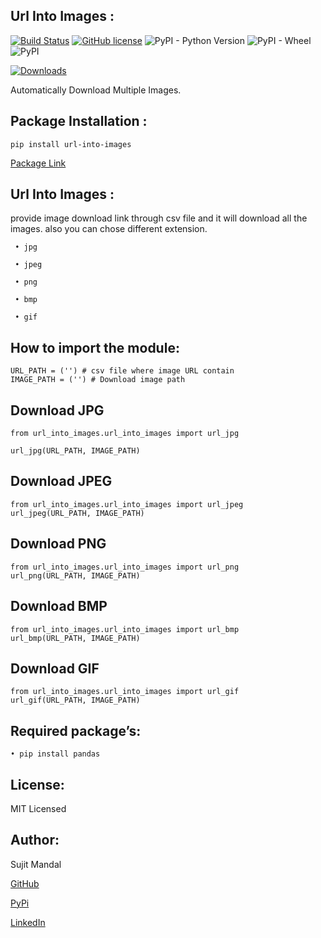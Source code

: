 ## Url Into Images :
[![Build Status](https://travis-ci.org/sujitmandal/url-into-images.svg?branch=master)](https://travis-ci.org/sujitmandal/url-into-images) [![GitHub license](https://img.shields.io/github/license/sujitmandal/url-into-images)](https://github.com/sujitmandal/url-into-images/blob/master/LICENSE) ![PyPI - Python Version](https://img.shields.io/pypi/pyversions/url-into-images) ![PyPI - Wheel](https://img.shields.io/pypi/wheel/url-into-images) ![PyPI](https://img.shields.io/pypi/v/url-into-images)

[![Downloads](https://pepy.tech/badge/url-into-images)](https://pepy.tech/project/url-into-images)

Automatically  Download Multiple Images.

## Package Installation : 
```
pip install url-into-images
```

[Package Link](https://pypi.org/project/url-into-images/)

## Url Into Images :
provide image download link through csv file and it will download all the images. also you can chose different extension.
```
 • jpg

 • jpeg

 • png

 • bmp

 • gif
```
## How to import the module:
```
URL_PATH = ('') # csv file where image URL contain
IMAGE_PATH = ('') # Download image path
```
## Download JPG
```
from url_into_images.url_into_images import url_jpg

url_jpg(URL_PATH, IMAGE_PATH)
```
## Download JPEG
```
from url_into_images.url_into_images import url_jpeg
url_jpeg(URL_PATH, IMAGE_PATH)
```
## Download PNG
```
from url_into_images.url_into_images import url_png
url_png(URL_PATH, IMAGE_PATH)
```
## Download BMP
```
from url_into_images.url_into_images import url_bmp
url_bmp(URL_PATH, IMAGE_PATH)
```
## Download GIF
```
from url_into_images.url_into_images import url_gif
url_gif(URL_PATH, IMAGE_PATH)
```

## Required package’s:
```
• pip install pandas
```
## License:
MIT Licensed

## Author:
Sujit Mandal

[GitHub](https://github.com/sujitmandal)

[PyPi](https://pypi.org/user/sujitmandal/)

[LinkedIn](https://www.linkedin.com/in/sujit-mandal-91215013a/)
